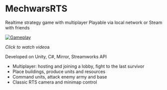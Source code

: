 # MechwarsRTS

Realtime strategy game with multiplayer
Playable via local network or Steam with friends

[![Gameplay](http://img.youtube.com/vi/LOGzOtLlHPo/0.jpg)](https://youtu.be/LOGzOtLlHPo "Mechwars RTS")

*Click to watch video*a

Developed on Unity, C#, Mirror, Streamworks API

- Multiplayer: hosting and joining a lobby, fight to the last survivor
- Place buildings, produce units and resources
- Command units, attack enemy army and base
- Classic RTS camera and minimap control
